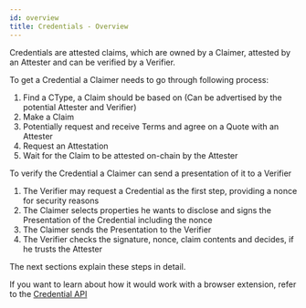 ```yaml
---
id: overview
title: Credentials - Overview
---
```


Credentials are attested claims, which are owned by a Claimer, attested by an Attester and can be verified by a Verifier.

To get a Credential a Claimer needs to go through following process:
1. Find a CType, a Claim should be based on (Can be advertised by the potential Attester and Verifier)
2. Make a Claim
3. Potentially request and receive Terms and agree on a Quote with an Attester
4. Request an Attestation
5. Wait for the Claim to be attested on-chain by the Attester

To verify the Credential a Claimer can send a presentation of it to a Verifier

1. The Verifier may request a Credential as the first step, providing a nonce for security reasons
2. The Claimer selects properties he wants to disclose and signs the Presentation of the Credential including the nonce
3. The Claimer sends the Presentation to the Verifier
4. The Verifier checks the signature, nonce, claim contents and decides, if he trusts the Attester

The next sections explain these steps in detail.

If you want to learn about how it would work with a browser extension, refer to the [Credential API](https://github.com/KILTprotocol/credential-api/blob/master/readme.md)
